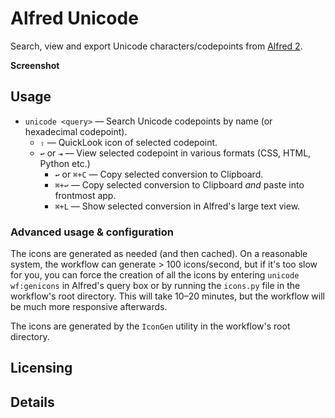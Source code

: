 
# Alfred Unicode #

Search, view and export Unicode characters/codepoints from [Alfred 2][alfred2].

**Screenshot**

## Usage ##

- `unicode <query>` — Search Unicode codepoints by name (or
  hexadecimal codepoint).
    - `⇧` — QuickLook icon of selected codepoint.
    - `↩` or `⇥` — View selected codepoint in various formats (CSS,
      HTML, Python etc.)
        - `↩` or `⌘+C` — Copy selected conversion to Clipboard.
        - `⌘+↩` — Copy selected conversion to Clipboard *and* paste into
          frontmost app.
        - `⌘+L` — Show selected conversion in Alfred's large text view.

### Advanced usage & configuration ###

The icons are generated as needed (and then cached). On a reasonable
system, the workflow can generate &gt; 100 icons/second, but if it's
too slow for you, you can force the creation of all the icons by
entering `unicode wf:genicons` in Alfred's query box or by running
the `icons.py` file in the workflow's root directory. This will take
10–20 minutes, but the workflow will be much more responsive
afterwards.

The icons are generated by the `IconGen` utility in the workflow's root
directory.

## Licensing ##

## Details ##



[alfred2]: http://www.alfredforum.com/